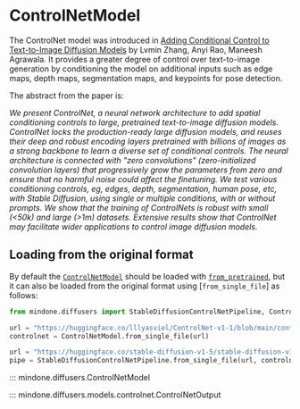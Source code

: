 <!--Copyright 2024 The HuggingFace Team. All rights reserved.

Licensed under the Apache License, Version 2.0 (the "License"); you may not use this file except in compliance with
the License. You may obtain a copy of the License at

http://www.apache.org/licenses/LICENSE-2.0

Unless required by applicable law or agreed to in writing, software distributed under the License is distributed on
an "AS IS" BASIS, WITHOUT WARRANTIES OR CONDITIONS OF ANY KIND, either express or implied. See the License for the
specific language governing permissions and limitations under the License.
-->

# ControlNetModel

The ControlNet model was introduced in [Adding Conditional Control to Text-to-Image Diffusion Models](https://arxiv.org/abs/2302.05543) by Lvmin Zhang, Anyi Rao, Maneesh Agrawala. It provides a greater degree of control over text-to-image generation by conditioning the model on additional inputs such as edge maps, depth maps, segmentation maps, and keypoints for pose detection.

The abstract from the paper is:

*We present ControlNet, a neural network architecture to add spatial conditioning controls to large, pretrained text-to-image diffusion models. ControlNet locks the production-ready large diffusion models, and reuses their deep and robust encoding layers pretrained with billions of images as a strong backbone to learn a diverse set of conditional controls. The neural architecture is connected with "zero convolutions" (zero-initialized convolution layers) that progressively grow the parameters from zero and ensure that no harmful noise could affect the finetuning. We test various conditioning controls, eg, edges, depth, segmentation, human pose, etc, with Stable Diffusion, using single or multiple conditions, with or without prompts. We show that the training of ControlNets is robust with small (<50k) and large (>1m) datasets. Extensive results show that ControlNet may facilitate wider applications to control image diffusion models.*

## Loading from the original format

By default the [`ControlNetModel`](controlnet.md#mindone.diffusers.ControlNetModel) should be loaded with [`from_pretrained`](overview.md#modelmixin), but it can also be loaded
from the original format using [`from_single_file`] as follows:

```py
from mindone.diffusers import StableDiffusionControlNetPipeline, ControlNetModel

url = "https://huggingface.co/lllyasviel/ControlNet-v1-1/blob/main/control_v11p_sd15_canny.pth"  # can also be a local path
controlnet = ControlNetModel.from_single_file(url)

url = "https://huggingface.co/stable-diffusion-v1-5/stable-diffusion-v1-5/blob/main/v1-5-pruned.safetensors"  # can also be a local path
pipe = StableDiffusionControlNetPipeline.from_single_file(url, controlnet=controlnet)
```

::: mindone.diffusers.ControlNetModel

::: mindone.diffusers.models.controlnet.ControlNetOutput
